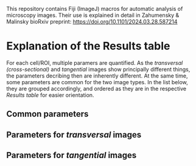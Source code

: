 This repository contains Fiji (ImageJ) macros for automatic analysis of microscopy images. Their use is explained in detail in Zahumensky & Malinsky bioRxiv preprint: https://doi.org/10.1101/2024.03.28.587214

# **Explanation of the Results table**  
For each cell/ROI, multiple paramers are quantified. As the *transversal (cross-sectional)* and *tangential* images show principally different things, the parameters decribing then are inherently different. At the same time, some parameters are common for the two image types. In the list below, they are grouped accordingly, and ordered as they are in the respective *Results table* for easier orientation.

## **Common parameters**

## **Parameters for *transversal* images**

## **Parameters for *tangential* images**
